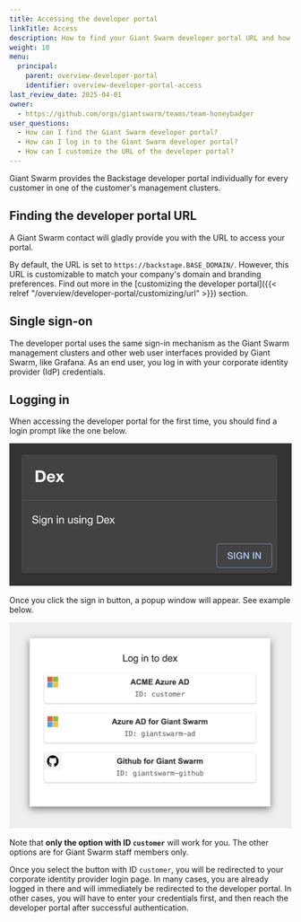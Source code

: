 ```yaml
---
title: Accessing the developer portal
linkTitle: Access
description: How to find your Giant Swarm developer portal URL and how to log in.
weight: 10
menu:
  principal:
    parent: overview-developer-portal
    identifier: overview-developer-portal-access
last_review_date: 2025-04-01
owner:
  - https://github.com/orgs/giantswarm/teams/team-honeybadger
user_questions:
  - How can I find the Giant Swarm developer portal?
  - How can I log in to the Giant Swarm developer portal?
  - How can I customize the URL of the developer portal?
---
```


Giant Swarm provides the Backstage developer portal individually for every customer in one of the customer's management clusters.

## Finding the developer portal URL

A Giant Swarm contact will gladly provide you with the URL to access your portal.

By default, the URL is set to `https://backstage.BASE_DOMAIN/`. However, this URL is customizable to match your company's domain and branding preferences. Find out more in the [customizing the developer portal]({{< relref "/overview/developer-portal/customizing/url" >}}) section.

## Single sign-on

The developer portal uses the same sign-in mechanism as the Giant Swarm management clusters and other web user interfaces provided by Giant Swarm, like Grafana. As an end user, you log in with your corporate identity provider (IdP) credentials.

## Logging in

When accessing the developer portal for the first time, you should find a login prompt like the one below.

![Developer portal login screen](./sign-in-prompt.png)

Once you click the sign in button, a popup window will appear. See example below.

![Selection of dex connectors to choose from](./dex-connectors-popup.png)

Note that **only the option with ID `customer`** will work for you. The other options are for Giant Swarm staff members only.

Once you select the button with ID `customer`, you will be redirected to your corporate identity provider login page. In many cases, you are already logged in there and will immediately be redirected to the developer portal. In other cases, you will have to enter your credentials first, and then reach the developer portal after successful authentication.
